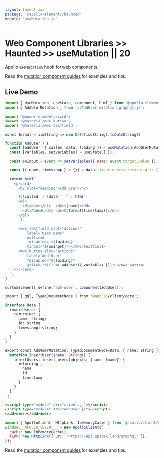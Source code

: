 ```yaml
---
layout: layout-api
package: '@apollo-elements/haunted'
module: 'useMutation.js'
---
```

# Web Component Libraries >> Haunted >> useMutation || 20

Apollo `useMutation` hook for web components.

Read the [mutation component guides](../../../../guides/usage/mutations/) for examples and tips.

## Live Demo

```js playground use-mutation AddUser.js
import { useMutation, useState, component, html } from '@apollo-elements/haunted';
import { AddUserMutation } from './AddUser.mutation.graphql.js';

import '@power-elements/card';
import '@material/mwc-button';
import '@material/mwc-textfield';

const format = isoString => new Date(isoString).toDateString()

function AddUser() {
  const [addUser, { called, data, loading }] = useMutation(AddUserMutation);
  const [variables, setVariables] = useState({ });

  const onInput = event => setVariables({ name: event.target.value });

  const [{ name, timestamp } = {}] = data?.insertUsers?.returning ?? [];

  return html`
    <p-card>
      <h2 slot="heading">Add User</h2>

      ${!called || !data ? '' : html`
      <dl>
        <dt>Name</dt>  <dd>${name}</dd>
        <dt>Added</dt> <dd>${format(timestamp)}</dd>
      </dl>
      `}

      <mwc-textfield slot="actions"
          label="User Name"
          outlined
          ?disabled="${loading}"
          @input="${onInput}"></mwc-textfield>
      <mwc-button slot="actions"
          label="Add User"
          ?disabled="${loading}"
          @click="${() => addUser({ variables })}"></mwc-button>
    </p-card>
  `;
}

customElements.define('add-user', component(AddUser));
```

```graphql playground-file use-mutation AddUser.mutation.graphql.js
import { gql, TypedDocumentNode } from '@apollo/client/core';

interface Data {
  insertUsers: {
    returning: {
      name: string;
      id: string;
      timestamp: string;
    }
  }
}

export const AddUserMutation: TypedDocumentNode<Data, { name: string }> = gql`
  mutation InsertUser($name: String!) {
    insertUsers: insert_users(objects: {name: $name}) {
      returning {
        name
        id
        timestamp
      }
    }
  }
`;
```

```html playground-file use-mutation index.html
<script type="module" src="client.js"></script>
<script type="module" src="AddUser.js"></script>
<add-user></add-user>
```

```js playground-file use-mutation client.js
import { ApolloClient, HttpLink, InMemoryCache } from '@apollo/client/core';
window.__APOLLO_CLIENT__ = new ApolloClient({
  cache: new InMemoryCache(),
  link: new HttpLink({ uri: 'https://api.spacex.land/graphql' }),
});
```

Read the [mutation component guides](/guides/usage/mutations/) for examples and tips.
